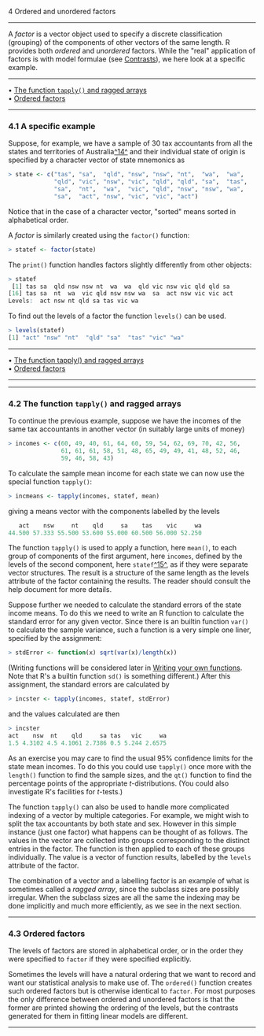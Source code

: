 4 Ordered and unordered factors

---

A _factor_ is a vector object used to specify a discrete classification
(grouping) of the components of other vectors of the same length. R
provides both _ordered_ and _unordered_ factors. While the "real"
application of factors is with model formulae (see
[Contrasts](#Contrasts)), we here look at a specific example.

---

• [The function `tapply()` and ragged arrays](#The-function-tapply_0028_0029-and-ragged-arrays)     
 • [Ordered factors](#Ordered-factors)

---

### 4.1 A specific example

Suppose, for example, we have a sample of 30 tax accountants from all
the states and territories of Australia[^14^](#FOOT14) and
their individual state of origin is specified by a character vector of
state mnemonics as

```r
> state <- c("tas", "sa",  "qld", "nsw", "nsw", "nt",  "wa",  "wa",
             "qld", "vic", "nsw", "vic", "qld", "qld", "sa",  "tas",
             "sa",  "nt",  "wa",  "vic", "qld", "nsw", "nsw", "wa",
             "sa",  "act", "nsw", "vic", "vic", "act")
```

Notice that in the case of a character vector, "sorted" means sorted in
alphabetical order.

A _factor_ is similarly created using the `factor()` function:

```r
> statef <- factor(state)
```

The `print()` function handles factors slightly differently from other
objects:

```r
> statef
 [1] tas sa  qld nsw nsw nt  wa  wa  qld vic nsw vic qld qld sa
[16] tas sa  nt  wa  vic qld nsw nsw wa  sa  act nsw vic vic act
Levels:  act nsw nt qld sa tas vic wa
```

To find out the levels of a factor the function `levels()` can be used.

```r
> levels(statef)
[1] "act" "nsw" "nt"  "qld" "sa"  "tas" "vic" "wa"
```

---

• [The function tapply() and ragged arrays](#The-function-tapply_0028_0029-and-ragged-arrays)     
 • [Ordered factors](#Ordered-factors)

---

---

### 4.2 The function `tapply()` and ragged arrays

To continue the previous example, suppose we have the incomes of the
same tax accountants in another vector (in suitably large units of
money)

```r
> incomes <- c(60, 49, 40, 61, 64, 60, 59, 54, 62, 69, 70, 42, 56,
               61, 61, 61, 58, 51, 48, 65, 49, 49, 41, 48, 52, 46,
               59, 46, 58, 43)
```

To calculate the sample mean income for each state we can now use the
special function `tapply()`:

```r
> incmeans <- tapply(incomes, statef, mean)
```

giving a means vector with the components labelled by the levels

```r
   act    nsw     nt    qld     sa    tas    vic     wa
44.500 57.333 55.500 53.600 55.000 60.500 56.000 52.250
```

The function `tapply()` is used to apply a function, here `mean()`, to
each group of components of the first argument, here `incomes`, defined
by the levels of the second component, here
`statef`[^15^](#FOOT15), as if they were separate vector
structures. The result is a structure of the same length as the levels
attribute of the factor containing the results. The reader should
consult the help document for more details.

Suppose further we needed to calculate the standard errors of the state
income means. To do this we need to write an R function to calculate the
standard error for any given vector. Since there is an builtin function
`var()` to calculate the sample variance, such a function is a very
simple one liner, specified by the assignment:

```r
> stdError <- function(x) sqrt(var(x)/length(x))
```

(Writing functions will be considered later in [Writing your own functions](#Writing-your-own-functions). Note that R's a builtin
function `sd()` is something different.)
After this assignment, the standard errors are calculated by

```r
> incster <- tapply(incomes, statef, stdError)
```

and the values calculated are then

```r
> incster
act    nsw  nt    qld     sa tas   vic     wa
1.5 4.3102 4.5 4.1061 2.7386 0.5 5.244 2.6575
```

As an exercise you may care to find the usual 95% confidence limits for
the state mean incomes. To do this you could use `tapply()` once more
with the `length()` function to find the sample sizes, and the `qt()`
function to find the percentage points of the appropriate
_t_-distributions. (You could also investigate R's facilities for
_t_-tests.)

The function `tapply()` can also be used to handle more complicated
indexing of a vector by multiple categories. For example, we might wish
to split the tax accountants by both state and sex. However in this
simple instance (just one factor) what happens can be thought of as
follows. The values in the vector are collected into groups
corresponding to the distinct entries in the factor. The function is
then applied to each of these groups individually. The value is a vector
of function results, labelled by the `levels` attribute of the factor.

The combination of a vector and a labelling factor is an example of what
is sometimes called a _ragged array_, since the subclass sizes are
possibly irregular. When the subclass sizes are all the same the
indexing may be done implicitly and much more efficiently, as we see in
the next section.

---

### 4.3 Ordered factors

The levels of factors are stored in alphabetical order, or in the order
they were specified to `factor` if they were specified explicitly.

Sometimes the levels will have a natural ordering that we want to record
and want our statistical analysis to make use of. The `ordered()`
function creates such ordered factors but is
otherwise identical to `factor`. For most purposes the only difference
between ordered and unordered factors is that the former are printed
showing the ordering of the levels, but the contrasts generated for them
in fitting linear models are different.

---
